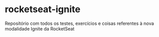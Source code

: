 # rocketseat-ignite
Reposítório com todos os testes, exercícios e coisas referentes à nova modalidade Ignite da RocketSeat
